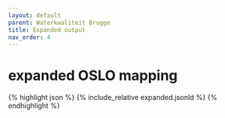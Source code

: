 ```yaml
---
layout: default
parent: Waterkwaliteit Brugge
title: Expanded output
nav_order: 4
---
```


# expanded OSLO mapping

{% highlight json %}
{% include_relative  expanded.jsonld %}
{% endhighlight %}
